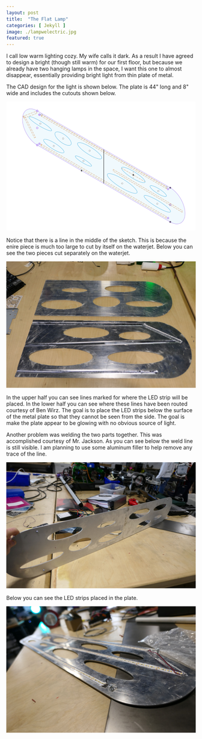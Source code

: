 ```yaml
---
layout: post
title:  "The Flat Lamp"
categories: [ Jekyll ]
image: ./lampwelectric.jpg
featured: true
---
```

I call low warm lighting cozy. My wife calls it dark. As a result I have agreed to design a bright (though still warm) for our first floor, but because we already have two hanging lamps in the space, I want this one to almost disappear, essentially providing bright light from thin plate of metal.

The CAD design for the light is shown below. The plate is 44" long and 8" wide and includes the cutouts shown below.

![cad](./cadmodel.png)

Notice that there is a line in the middle of the sketch. This is because the enire piece is much too large to cut by itself on the waterjet. Below you can see the two pieces cut separately on the waterjet.

![twparts](./twoparts.jpg)

In the upper half you can see lines marked for where the LED strip will be placed. In the lower half you can see where these lines have been routed courtesy of Ben Wirz. The goal is to place the LED strips below the surface of the metal plate so that they cannot be seen from the side. The goal is make the plate appear to be glowing with no obvious source of light.

Another problem was welding the two parts together. This was accomplished courtesy of Mr. Jackson. As you can see below the weld line is still visible. I am planning to use some aluminum filler to help remove any trace of the line. 

![base](./lampbase.jpg)

Below you can see the LED strips placed in the plate.

![leel](./lampwelectric.jpg)

